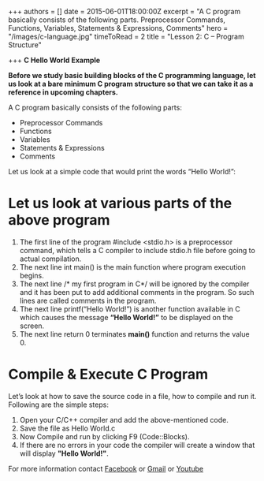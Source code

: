 +++
authors = []
date = 2015-06-01T18:00:00Z
excerpt = "A C program basically consists of the following parts. Preprocessor Commands, Functions, Variables, Statements & Expressions, Comments"
hero = "/images/c-language.jpg"
timeToRead = 2
title = "Lesson 2: C – Program Structure"

+++
**C Hello World Example**

**Before we study basic building blocks of the C programming language, let us look at a bare minimum C program structure so that we can take it as a reference in upcoming chapters.**

A C program basically consists of the following parts:

* Preprocessor Commands
* Functions
* Variables
* Statements & Expressions
* Comments

Let us look at a simple code that would print the words “Hello World!”:

# Let us look at various parts of the above program

1. The first line of the program #include <stdio.h> is a preprocessor command, which tells a C compiler to include stdio.h file before going to actual compilation.
2. The next line int main() is the main function where program execution begins.
3. The next line /* my first program in C*/ will be ignored by the compiler and it has been put to add additional comments in the program. So such lines are called comments in the program.
4. The next line printf(“Hello World!”) is another function available in C which causes the message **“Hello World!”** to be displayed on the screen.
5. The next line return 0 terminates **main()** function and returns the value 0.

# Compile & Execute C Program

Let’s look at how to save the source code in a file, how to compile and run it. Following are the simple steps:

1. Open your C/C++ compiler and add the above-mentioned code.
2. Save the file as Hello World.c
3. Now Compile and run by clicking F9 (Code::Blocks).
4. If there are no errors in your code the compiler will create a window that will display **"Hello World!"**.

For more information contact [Facebook](http://www.facebook.com/sakibsadmanshajib) or [Gmail](mailto:sakibsadmanshajib@gmail.com) or [Youtube](https://goo.gl/vCiz6f)